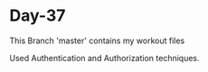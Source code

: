 # Day-37

This Branch 'master' contains my workout files

Used Authentication and Authorization techniques.
